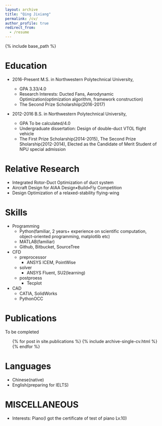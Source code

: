 ```yaml
---
layout: archive
title: "Qing Jixiang"
permalink: /cv/
author_profile: true
redirect_from:
  - /resume
---
```


{% include base_path %}

Education
======
* 2016-Present  M.S. in Northwestern Polytechnical University,  
  * GPA 3.33/4.0  
  * Research Interests: Ducted Fans, Aerodynamic Optimization(optimization algorithm, framework construction)  
  * The Second Prize Scholarshiip(2016-2017)  
  
*  2012-2016  B.S. in Northwestern Polytechnical University,  
    * GPA To be calculated/4.0  
    * Undergraduate dissertation: Design of double-duct VTOL flight vehicle  
    * The First Prize Scholarship(2014-2015), The Second Prize Sholarship(2012-2014), Elected as the Candidate of Merit Student of NPU special admission  


Relative Research
======
* Integrated Rotor-Duct Optimization of duct system   
* Aircraft Design for AIAA Design•Build•Fly Competition  
* Design Optimization of a relaxed-stability flying-wing
  
Skills
======
* Programming
  * Python(familiar, 2 years+ experience on scientific computation, object-oriented programming, matplotlib etc)  
  * MATLAB(familiar)
  * Github, Bitbucket, SourceTree
* CFD
  * preprocessor  
    * ANSYS ICEM, PointWise
  * solver
    * ANSYS Fluent, SU2(learning)
  * postproess  
    * Tecplot
* CAD
  * CATIA, SolidWorks
  * PythonOCC

Publications
======
  To be completed
  <ul>{% for post in site.publications %}
    {% include archive-single-cv.html %}
  {% endfor %}</ul>
  
Languages
======
  * Chinese(native)
  * English(preparing for IELTS)

MISCELLANEOUS 
======
* Interests: Piano(I got the certificate of test of piano Lv.10)

